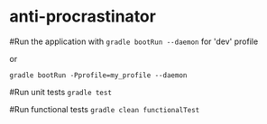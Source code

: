 anti-procrastinator
===================


#Run the application with
`gradle bootRun --daemon` for 'dev' profile

or

`gradle bootRun -Pprofile=my_profile --daemon`


#Run unit tests
`gradle test`

#Run functional tests
`gradle clean functionalTest`
